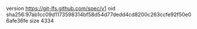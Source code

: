 version https://git-lfs.github.com/spec/v1
oid sha256:97ab1cc09d1173598314bf58d54d77dedd4cd8200c263ccfe92f50e06afe36fe
size 4334
